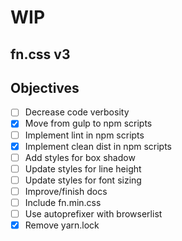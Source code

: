 # WIP

## fn.css v3

## Objectives

- [ ] Decrease code verbosity
- [x] Move from gulp to npm scripts
- [ ] Implement lint in npm scripts
- [x] Implement clean dist in npm scripts
- [ ] Add styles for box shadow
- [ ] Update styles for line height
- [ ] Update styles for font sizing
- [ ] Improve/finish docs
- [ ] Include fn.min.css
- [ ] Use autoprefixer with browserlist
- [x] Remove yarn.lock
